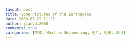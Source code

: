 ```yaml
---
layout: post
title: Some Pictures of the Earthquake
date: 2008-05-22 11:23
author: jiangdi2000
comments: true
categories: [灾难, What is Happenning, 图片, 地震, 汶川]
---
```



